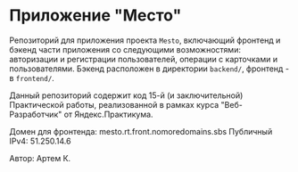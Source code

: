 # Приложение "Место"

Репозиторий для приложения проекта `Mesto`, включающий фронтенд и бэкенд части приложения со следующими возможностями: авторизации и регистрации пользователей, операции с карточками и пользователями. 
Бэкенд расположен в директории `backend/`, фронтенд - в `frontend/`. 

Данный репозиторий содержит код 15-й (и заключительной) Практической работы, реализованной в рамках курса "Веб-Разработчик" от Яндекс.Практикума.

Домен для фронтенда: mesto.rt.front.nomoredomains.sbs
Публичный IPv4: 51.250.14.6

Автор: Артем К.
